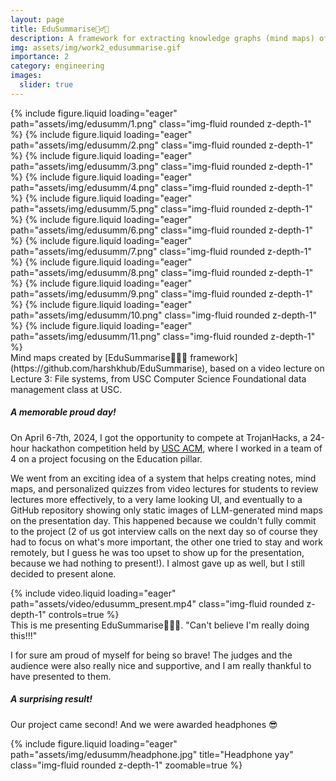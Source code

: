 ```yaml
---
layout: page
title: EduSummarise🧙‍♂️🔮
description: A framework for extracting knowledge graphs (mind maps) of concepts discussed in video lectures
img: assets/img/work2_edusummarise.gif
importance: 2
category: engineering
images:
  slider: true
---
```


<swiper-container keyboard="true" navigation="true" pagination="true" pagination-clickable="true" pagination-dynamic-bullets="true" rewind="true">
    <swiper-slide>{% include figure.liquid loading="eager" path="assets/img/edusumm/1.png" class="img-fluid rounded z-depth-1" %}</swiper-slide>
    <swiper-slide>{% include figure.liquid loading="eager" path="assets/img/edusumm/2.png" class="img-fluid rounded z-depth-1" %}</swiper-slide>
    <swiper-slide>{% include figure.liquid loading="eager" path="assets/img/edusumm/3.png" class="img-fluid rounded z-depth-1" %}</swiper-slide>
    <swiper-slide>{% include figure.liquid loading="eager" path="assets/img/edusumm/4.png" class="img-fluid rounded z-depth-1" %}</swiper-slide>
    <swiper-slide>{% include figure.liquid loading="eager" path="assets/img/edusumm/5.png" class="img-fluid rounded z-depth-1" %}</swiper-slide>
    <swiper-slide>{% include figure.liquid loading="eager" path="assets/img/edusumm/6.png" class="img-fluid rounded z-depth-1" %}</swiper-slide>
    <swiper-slide>{% include figure.liquid loading="eager" path="assets/img/edusumm/7.png" class="img-fluid rounded z-depth-1" %}</swiper-slide>
    <swiper-slide>{% include figure.liquid loading="eager" path="assets/img/edusumm/8.png" class="img-fluid rounded z-depth-1" %}</swiper-slide>
    <swiper-slide>{% include figure.liquid loading="eager" path="assets/img/edusumm/9.png" class="img-fluid rounded z-depth-1" %}</swiper-slide>
    <swiper-slide>{% include figure.liquid loading="eager" path="assets/img/edusumm/10.png" class="img-fluid rounded z-depth-1" %}</swiper-slide>
    <swiper-slide>{% include figure.liquid loading="eager" path="assets/img/edusumm/11.png" class="img-fluid rounded z-depth-1" %}</swiper-slide>
</swiper-container>
<div class="caption">
    Mind maps created by [EduSummarise🧙‍♂️🔮 framework](https://github.com/harshkhub/EduSummarise), based on a video lecture on Lecture 3: File systems, from USC Computer Science Foundational data management class at USC.
</div>

<h5><b>A memorable proud day!</b></h5>

On April 6-7th, 2024, I got the opportunity to compete at TrojanHacks, a 24-hour hackathon competition held by [USC ACM](uscacm.org), where I worked in a team of 4 on a project focusing on the Education pillar.

We went from an exciting idea of a system that helps creating notes, mind maps, and personalized quizzes from video lectures for students to review lectures more effectively, to a very lame looking UI, and eventually to a GitHub repository showing only static images of LLM-generated mind maps on the presentation day. This happened because we couldn't fully commit to the project (2 of us got interview calls on the next day so of course they had to focus on what's more important, the other one tried to stay and work remotely, but I guess he was too upset to show up for the presentation, because we had nothing to present!). I almost gave up as well, but I still decided to present alone.

<div class="row mt-3">
    <div class="col-sm mt-3 mt-md-0">
        {% include video.liquid loading="eager" path="assets/video/edusumm_present.mp4" class="img-fluid rounded z-depth-1" controls=true %}
    </div>
</div>
<div class="caption">
    This is me presenting EduSummarise🧙‍♂️🔮. "Can't believe I'm really doing this!!!"
</div>

I for sure am proud of myself for being so brave! The judges and the audience were also really nice and supportive, and I am really thankful to have presented to them.

<h5><b>A surprising result!</b></h5>

Our project came second! And we were awarded headphones 😎

<div class="row">
    <div class="col-sm mt-3 mt-md-0">
        {% include figure.liquid loading="eager" path="assets/img/edusumm/headphone.jpg" title="Headphone yay" class="img-fluid rounded z-depth-1" zoomable=true %}
    </div>
</div>